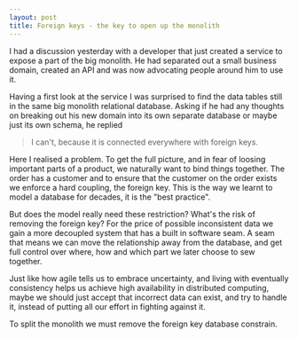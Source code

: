 ```yaml
---
layout: post
title: Foreign keys - the key to open up the monolith
---
```

I had a discussion yesterday with a developer that just created a service to expose a part of the big monolith. He had separated out a small business domain, created an API and was now advocating people around him to use it. 

Having a first look at the service I was surprised to find the data tables still in the same big monolith relational database. Asking if he had any thoughts on breaking out his new domain into its own separate database or maybe just its own schema, he replied

>I can't, because it is connected everywhere with foreign keys. 

Here I realised a problem. To get the full picture, and in fear of loosing important parts of a product, we naturally want to bind things together. The order has a customer and to ensure that the customer on the order exists we enforce a hard coupling, the foreign key. This is the way we learnt to model a database for decades, it is the "best practice".

But does the model really need these restriction? What's the risk of removing the foreign key? For the price of possible inconsistent data we gain a more decoupled system that has a built in software seam. A seam that means we can move the relationship away from the database, and get full control over where, how and which part we later choose to sew together.

Just like how agile tells us to embrace uncertainty, and living with eventually consistency helps us achieve high availability in distributed computing, maybe we should just accept that incorrect data can exist, and try to handle it, instead of putting all our effort in fighting against it. 

To split the monolith we must remove the foreign key database constrain.
